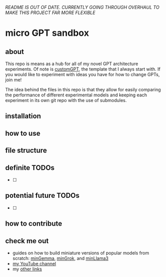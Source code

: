 *README IS OUT OF DATE. CURRENTLY GOING THROUGH OVERHAUL TO MAKE THIS PROJECT FAR MORE FLEXIBLE*

# micro GPT sandbox
## about
This repo is means as a hub for all of my novel GPT architecture experiments. Of note is [customGPT](https://github.com/evintunador/customGPT), the template that I always start with. If you would like to experiment with ideas you have for how to change GPTs, join me!

The idea behind the files in this repo is that they allow for easily comparing the performance of different experimental models and keeping each experiment in its own git repo with the use of submodules. 

## installation


## how to use


## file structure


## definite TODOs
- [ ]

## potential future TODOs
- [ ] 

## how to contribute


## check me out
- guides on how to build miniature versions of popular models from scratch: [minGemma](https://github.com/evintunador/minGemma), [minGrok](https://github.com/evintunador/minGrok), and [minLlama3](https://github.com/evintunador/minLlama3)
- [my YouTube channel](https://www.youtube.com/@Tunadorable)
- my [other links](https://linktr.ee/tunadorable)
